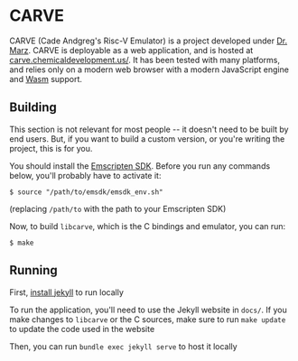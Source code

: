 
# CARVE

CARVE (Cade Andgreg's Risc-V Emulator) is a project developed under [Dr. Marz](https://www.eecs.utk.edu/people/stephen-marz/). CARVE is deployable as a web application, and is hosted at [carve.chemicaldevelopment.us/](https://carve.chemicaldevelopment.us/). It has been tested with many platforms, and relies only on a modern web browser with a modern JavaScript engine and [Wasm](https://webassembly.org/) support.

## Building

This section is not relevant for most people -- it doesn't need to be built by end users. But, if you want to build a custom version, or you're writing the project, this is for you.

You should install the [Emscripten SDK](https://emscripten.org/docs/getting_started/downloads.html). Before you run any commands below, you'll probably have to activate it:

```shell
$ source "/path/to/emsdk/emsdk_env.sh"
```

(replacing `/path/to` with the path to your Emscripten SDK)

Now, to build `libcarve`, which is the C bindings and emulator, you can run:

```shell
$ make
```

## Running

First, [install jekyll](https://jekyllrb.com/docs/installation/) to run locally

To run the application, you'll need to use the Jekyll website in `docs/`. If you make changes to `libcarve` or the C sources, make sure to run `make update` to update the code used in the website

Then, you can run `bundle exec jekyll serve` to host it locally

